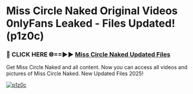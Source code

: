 # Miss Circle Naked Original Videos 0nlyFans Leaked - Files Updated! (p1z0c)

<h3>🔴 CLICK HERE 🌐==►► <a href="https://tinyurl.com/up5wt9bj" rel="nofollow">Miss Circle Naked Updated Files</a></h3>

Get Miss Circle Naked and all content. Now you can access all videos and pictures of Miss Circle Naked. New Updated Files 2025!

[![p1z0c](https://i.imgur.com/ABiUzMV.gif)](https://tinyurl.com/up5wt9bj)
